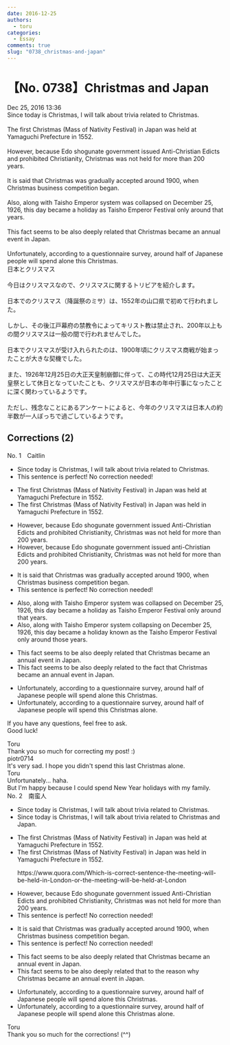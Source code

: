 ```yaml
---
date: 2016-12-25
authors:
  - toru
categories:
  - Essay
comments: true
slug: "0738_christmas-and-japan"
---
```


# 【No. 0738】Christmas and Japan
<div class="date">Dec 25, 2016 13:36</div>
<div id="post"><div id="body_show_ori">
Since today is Christmas, I will talk about trivia related to Christmas.<br/><br/>The first Christmas (Mass of Nativity Festival) in Japan was held at Yamaguchi Prefecture in 1552.<br/><br/>However, because Edo shogunate government issued Anti-Christian Edicts and prohibited Christianity, Christmas was not held for more than 200 years.<br/><br/>It is said that Christmas was gradually accepted around 1900, when Christmas business competition began. <br/><br/>Also, along with Taisho Emperor system was collapsed on December 25, 1926, this day became a holiday as Taisho Emperor Festival only around that years.<br/><br/>This fact seems to be also deeply related that Christmas became an annual event in Japan.<br/><br/>Unfortunately, according to a questionnaire survey, around half of Japanese people will spend alone this Christmas.
</div></div>

<!-- more -->

<div id="post_ja"><div id="body_show_mo">
日本とクリスマス<br/><br/>今日はクリスマスなので、クリスマスに関するトリビアを紹介します。<br/><br/>日本でのクリスマス（降誕祭のミサ）は、1552年の山口県で初めて行われました。<br/><br/>しかし、その後江戸幕府の禁教令によってキリスト教は禁止され、200年以上もの間クリスマスは一般の間で行われませんでした。<br/><br/>日本でクリスマスが受け入れられたのは、1900年頃にクリスマス商戦が始まったことが大きな契機でした。<br/><br/>また、1926年12月25日の大正天皇制崩御に伴って、この時代12月25日は大正天皇祭として休日となっていたことも、クリスマスが日本の年中行事になったことに深く関わっているようです。<br/><br/>ただし、残念なことにあるアンケートによると、今年のクリスマスは日本人の約半数が一人ぼっちで過ごしているようです。
</div></div>

## Corrections (2)
<div id="block"><div class="first_name"> No. 1　<span class="just_name">Caitlin</span></div><div id="block2">
<ul class="correction_field">
<li class="incorrect">Since today is Christmas, I will talk about trivia related to Christmas.</li>
<li class="corrected perfect">This sentence is perfect! No correction needed!</li>
</ul>
<ul class="correction_field">
<li class="incorrect">The first Christmas (Mass of Nativity Festival) in Japan was held at Yamaguchi Prefecture in 1552.</li>
<li class="corrected correct">
The first Christmas (Mass of Nativity Festival) in Japan was held <span class="f_blue">in</span> Yamaguchi Prefecture in 1552.
</li>
</ul>
<ul class="correction_field">
<li class="incorrect">However, because Edo shogunate government issued Anti-Christian Edicts and prohibited Christianity, Christmas was not held for more than 200 years.</li>
<li class="corrected correct">
However, because Edo shogunate government issued <span class="f_blue">a</span>nti-Christian Edicts and prohibited Christianity, Christmas was not held for more than 200 years.
</li>
</ul>
<ul class="correction_field">
<li class="incorrect">It is said that Christmas was gradually accepted around 1900, when Christmas business competition began.</li>
<li class="corrected perfect">This sentence is perfect! No correction needed!</li>
</ul>
<ul class="correction_field">
<li class="incorrect">Also, along with Taisho Emperor system was collapsed on December 25, 1926, this day became a holiday as Taisho Emperor Festival only around that years.</li>
<li class="corrected correct">
Also, along with Taisho Emperor system <span class="f_blue">collapsing</span> on December 25, 1926, this day became a holiday <span class="f_red">known </span>as <span class="f_red">the </span>Taisho Emperor Festival only around <span class="f_blue">those</span> years.
</li>
</ul>
<ul class="correction_field">
<li class="incorrect">This fact seems to be also deeply related that Christmas became an annual event in Japan.</li>
<li class="corrected correct">
This fact seems to be also deeply related <span class="f_red">to the fact</span> that Christmas became an annual event in Japan.
</li>
</ul>
<ul class="correction_field">
<li class="incorrect">Unfortunately, according to a questionnaire survey, around half of Japanese people will spend alone this Christmas.</li>
<li class="corrected correct">
Unfortunately, according to a questionnaire survey, around half of Japanese people will spend <span class="f_blue">this Christmas alone</span>.
</li>
</ul>
<p class="comment_small">
 If you have any questions, feel free to ask.
 <br/>
 Good luck!
</p>

</div><div class="name"><span class="just_name">Toru</span><br>
Thank you so much for correcting my post! :)
</div>
<div class="name"><span class="just_name">piotr0714</span><br>
It's very sad. I hope you didn't spend this last Christmas alone. <br/>
</div>
<div class="name"><span class="just_name">Toru</span><br>
Unfortunately... haha.<br/>But I'm happy because I could spend New Year holidays with my family.
</div>
</div>
<div id="block"><div class="first_name"> No. 2　<span class="just_name">南蛮人</span></div><div id="block2">
<ul class="correction_field">
<li class="incorrect">Since today is Christmas, I will talk about trivia related to Christmas.</li>
<li class="corrected correct">
Since today is Christmas, I will talk about trivia related to Christmas <span class="f_gray">and Japan</span>.
</li>
</ul>
<ul class="correction_field">
<li class="incorrect">The first Christmas (Mass of Nativity Festival) in Japan was held at Yamaguchi Prefecture in 1552.</li>
<li class="corrected correct">
The first Christmas (Mass of Nativity Festival) in Japan was held <span class="f_bold"><span class="f_blue">in</span></span> Yamaguchi Prefecture in 1552.
<p class="correction_comment">https://www.quora.com/Which-is-correct-sentence-the-meeting-will-be-held-in-London-or-the-meeting-will-be-held-at-London</p>
</li>
</ul>
<ul class="correction_field">
<li class="incorrect">However, because Edo shogunate government issued Anti-Christian Edicts and prohibited Christianity, Christmas was not held for more than 200 years.</li>
<li class="corrected perfect">This sentence is perfect! No correction needed!</li>
</ul>
<ul class="correction_field">
<li class="incorrect">It is said that Christmas was gradually accepted around 1900, when Christmas business competition began.</li>
<li class="corrected perfect">This sentence is perfect! No correction needed!</li>
</ul>
<ul class="correction_field">
<li class="incorrect">This fact seems to be also deeply related that Christmas became an annual event in Japan.</li>
<li class="corrected correct">
This fact seems to be also deeply related <span class="sline"><span class="f_red">that</span></span> <span class="f_blue">to the reason</span> <span class="f_blue">why</span> Christmas became an annual event in Japan.
</li>
</ul>
<ul class="correction_field">
<li class="incorrect">Unfortunately, according to a questionnaire survey, around half of Japanese people will spend alone this Christmas.</li>
<li class="corrected correct">
Unfortunately, according to a questionnaire survey, around half of Japanese people will spend <span class="f_red"><span class="sline">alone</span></span> this Christmas <span class="f_blue">alone</span>.
</li>
</ul>
</div><div class="name"><span class="just_name">Toru</span><br>
Thank you so much for the corrections! (^^)
</div>
</div>
